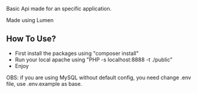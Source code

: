 Basic Api made for an specific application.

Made using Lumen

## How To Use?

- First install the packages using "composer install"
- Run your local apache using "PHP -s localhost:8888 -t ./public"
- Enjoy

OBS: if you are using MySQL without default config, you need change .env file, use .env.example as base.